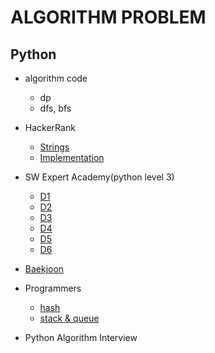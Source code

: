 # ALGORITHM PROBLEM

## Python

* algorithm code
    - dp
    - dfs, bfs

* HackerRank
    * [Strings](https://github.com/yuueuni/algorithm/tree/master/Strings)
    * [Implementation](https://github.com/yuueuni/algorithm/tree/master/Implementation)

* SW Expert Academy(python level 3)
    * [D1](https://github.com/yuueuni/algorithm/tree/master/SWEA_D1)
    * [D2](https://github.com/yuueuni/algorithm/tree/master/SWEA_D2)
    * [D3](https://github.com/yuueuni/algorithm/tree/master/SWEA_D3)
    * [D4](https://github.com/yuueuni/algorithm/tree/master/SWEA_D4)
    * [D5](https://github.com/yuueuni/algorithm/tree/master/SWEA_D5)
    * [D6](https://github.com/yuueuni/algorithm/tree/master/SWEA_D6)

* [Baekjoon](https://github.com/yuueuni/algorithm/tree/master/baekjoon)


* Programmers
    * [hash](https://github.com/yuueuni/algorithm/tree/master/programmers/hash)
    * [stack & queue](https://github.com/yuueuni/algorithm/tree/master/programmers/stack_queue)

- Python Algorithm Interview
